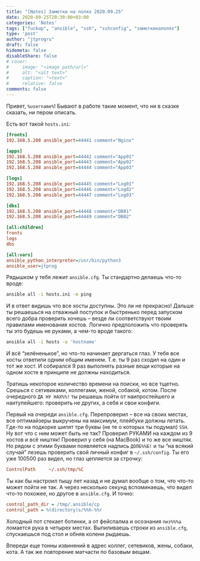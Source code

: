 ```yaml
---
title: "[Notes] Заметки на полях 2020.09.25"
date: 2020-09-25T20:39:00+03:00
categories: 'Notes'
tags: ["fuckup", "ansible", "ssh", "sshconfig", "заметкинаполях"]
type: 'post'
author: "jtprogru"
draft: false
hidemeta: false
disableShare: false
# cover:
#     image: "<image path/url>"
#     alt: "<alt text>"
#     caption: "<text>"
#     relative: false
comments: false
---
```


Привет, `%username%`! Бывают в работе такие момент, что ни в сказке сказать, ни пером описать.


Есть вот такой `hosts.ini`:

```ini
[fronts]
192.168.5.208 ansible_port=44441 comment="Nginx"

[apps]
192.168.5.208 ansible_port=44442 comment="App01"
192.168.5.208 ansible_port=44443 comment="App02"
192.168.5.208 ansible_port=44444 comment="App03"

[logs]
192.168.5.208 ansible_port=44445 comment="Log01"
192.168.5.208 ansible_port=44446 comment="Log02"
192.168.5.208 ansible_port=44447 comment="Log03"

[dbs]
192.168.5.208 ansible_port=44448 comment="DB01"
192.168.5.208 ansible_port=44449 comment="DB02"

[all:children]
fronts
logs
dbs

[all:vars]
ansible_python_interpreter=/usr/bin/python3
ansible_user=jtprog
```

Рядышком у тебя лежит `ansible.cfg`. Ты стандартно делаешь что-то вроде:

```bash
ansible all -i hosts.ini -m ping
```

И в ответ видишь что все хосты доступны. Это ли не прекрасно! Дальше ты решаешься на отважный поступок и быстренько перед запуском всего добра проверить хочешь – везде ли соответствуют твоим правилами именования хостов. Логично предположить что проверять ты это будешь не руками, а чем-то вроде такого:

```bash
ansible all -i hosts -a 'hostname'
```

И всё “зелёненькое”, но что-то начинает дергаться глаз. У тебя все хосты ответили одним общим именем. Т.е. ты 9 раз сходил на один и тот же хост. И собирался 9 раз выполнять разные вещи которые на одном хосте в принципе не должны находиться.

Тратишь некоторое количество времени на поиски, но все тщетно. Срешься с сетивиками, коллегами, женой, собакой, котом. После очередного `ДА НУ НАХ%%!` ты решаешь пойти от наипростейшего и наитупейшего: проверить не других, а себя и свои конфиги. 

Первый на очереди `ansible.cfg`. Перепроверил – все на своих местах, все оптимайзеры выкручены на максимум, плейбуки должны летать. Где-то на подкорке шипят три буквы (не те о которых ты подумал) `SSH`. Ну вот что с ним может быть не так? Проверил РУКАМИ на каждом из 9 хостов и всё ништяк! Проверил у себя (на MacBook) и то же все ништяк. Но рядом с этими буквами появляется надпись `ДОЛБ%%Б!` и ты “на всякий случай” лезешь проверить свой личный конфиг в `~/.ssh/config`. Ты его уже 100500 раз видел, но глаз цепляется за строчку:

```ini
ControlPath     ~/.ssh/tmp/%C
```

Ты как бы настроил тыщу лет назад и не думал вообще о том, что что-то может пойти не так. А через несколько секунд вспоминаешь, что видел что-то похожее, но другое в `ansible.cfg`. И точно:

```ini
control_path_dir = /tmp/.ansible/cp
control_path = %(directory)s/%%h-%%r
```

Холодный пот стекает ботинки, а от фейспалма и осознания `пиз%%%а` ломается рука в четырех местах. Выпиливаешь строки из `ansible.cfg`, спускаешься под стол и обняв колени рыдаешь.

Впереди еще тонны извинений в адрес коллег, сетевиков, жены, собаки, кота. А так же повторение матчасти по базовым вещам.


